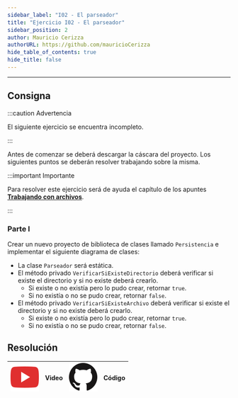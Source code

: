 ```yaml
---
sidebar_label: "I02 - El parseador"
title: "Ejercicio I02 - El parseador"
sidebar_position: 2
author: Mauricio Cerizza
authorURL: https://github.com/mauricioCerizza
hide_table_of_contents: true
hide_title: false
---
```

---

## Consigna

:::caution Advertencia

El siguiente ejercicio se encuentra incompleto.

:::

Antes de comenzar se deberá descargar la cáscara del proyecto. Los siguientes puntos se deberán resolver trabajando sobre la misma.

:::important Importante

Para resolver este ejercicio será de ayuda el capítulo de los apuntes **[Trabajando con archivos](../Apuntes/02-archivos.md)**. 

:::

### Parte I
Crear un nuevo proyecto de biblioteca de clases llamado `Persistencia` e implementar el siguiente diagrama de clases:

* La clase `Parseador` será estática.
* El método privado `VerificarSiExisteDirectorio` deberá verificar si existe el directorio y si no existe deberá crearlo.
  * Si existe o no existía pero lo pudo crear, retornar `true`. 
  * Si no existía o no se pudo crear, retornar `false`.  
* El método privado `VerificarSiExisteArchivo` deberá verificar si existe el directorio y si no existe deberá crearlo.
  * Si existe o no existía pero lo pudo crear, retornar `true`. 
  * Si no existía o no se pudo crear, retornar `false`.  

## Resolución
| ![img](/base/youtube.svg) | Video | ![img](/base/github.svg) | Código |
| :-----------------------: | :---: | :----------------------: | :----: |
